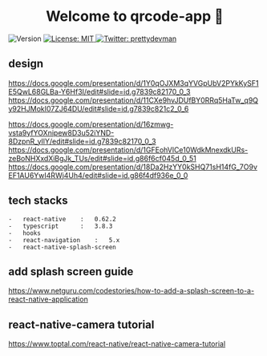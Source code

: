 <h1 align="center">Welcome to qrcode-app 👋</h1>
<p>
  <img alt="Version" src="https://img.shields.io/badge/version-1.0.0-blue.svg?cacheSeconds=2592000" />
  <a href="#" target="_blank">
    <img alt="License: MIT" src="https://img.shields.io/badge/License-MIT-yellow.svg" />
  </a>
  <a href="https://twitter.com/prettydevman" target="_blank">
    <img alt="Twitter: prettydevman" src="https://img.shields.io/twitter/follow/prettydevman.svg?style=social" />
  </a>
</p>

## design

https://docs.google.com/presentation/d/1Y0qOJXM3qYVGpUbV2PYkKySF1E5QwL68GLBa-Y6Hf3I/edit#slide=id.g7839c82170_0_3
https://docs.google.com/presentation/d/11CXe9hvJDUfBY0RRq5HaTw_q9Qy92HJMokI07ZJ64DU/edit#slide=id.g7839c821c2_0_6

https://docs.google.com/presentation/d/16zmwg-vsta9yfYOXnipew8D3u52iYND-8DzpnR_yIlY/edit#slide=id.g7839c82170_0_3
https://docs.google.com/presentation/d/1GFEohVlCe10WdkMnexdkURs-zeBoNHXxdXiBgJk_TUs/edit#slide=id.g86f6cf045d_0_51
https://docs.google.com/presentation/d/18Da2HzYY0kSHQ71sH14fG_7O9vEF1AU6YwI4RWj4Uh4/edit#slide=id.g86f4df936e_0_0

## tech stacks

    -   react-native    :   0.62.2
    -   typescript      :   3.8.3
    -   hooks
    -   react-navigation    :   5.x
    -   react-native-splash-screen

## add splash screen guide

https://www.netguru.com/codestories/how-to-add-a-splash-screen-to-a-react-native-application

## react-native-camera tutorial

https://www.toptal.com/react-native/react-native-camera-tutorial

